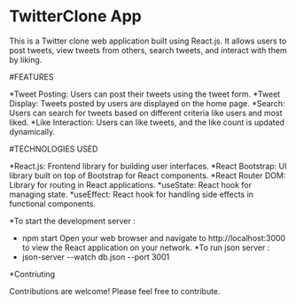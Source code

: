 # TwitterClone App

This is a Twitter clone web application built using React.js. It allows users to post tweets, view tweets from others, search tweets, and interact with them by liking.

#FEATURES

*Tweet Posting: Users can post their tweets using the tweet form.
*Tweet Display: Tweets posted by users are displayed on the home page.
*Search: Users can search for tweets based on different criteria like users and most liked.
*Like Interaction: Users can like tweets, and the like count is updated dynamically.

#TECHNOLOGIES USED

*React.js: Frontend library for building user interfaces.
*React Bootstrap: UI library built on top of Bootstrap for React components.
*React Router DOM: Library for routing in React applications.
*useState: React hook for managing state.
*useEffect: React hook for handling side effects in functional components.

*To start the development server : 
- npm start
Open your web browser and navigate to http://localhost:3000 to view the React application on your network.
*To run json server : 
- json-server --watch db.json --port 3001

*Contriuting

Contributions are welcome! Please feel free to contribute.